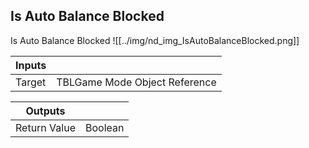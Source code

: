 ## Is Auto Balance Blocked
Is Auto Balance Blocked
![[../img/nd_img_IsAutoBalanceBlocked.png]]

|Inputs||
|--|--|
| Target | TBLGame Mode Object Reference |

|Outputs||
|--|--|
| Return Value | Boolean |
